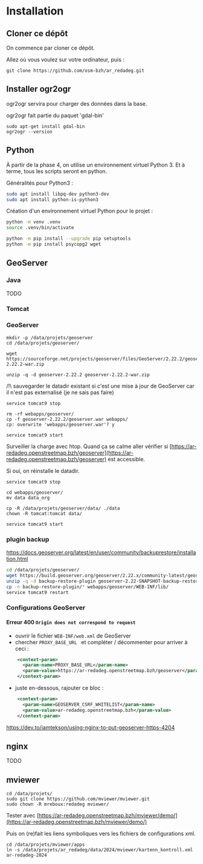 # Installation

## Cloner ce dépôt

On commence par cloner ce dépôt.

Allez où vous voulez sur votre ordinateur, puis :

`git clone https://github.com/osm-bzh/ar_redadeg.git`


## Installer ogr2ogr

ogr2ogr servira pour charger des données dans la base.

ogr2ogr fait partie du paquet 'gdal-bin'

```
sudo apt-get install gdal-bin
ogr2ogr --version
```

## Python

À partir de la phase 4, on utilise un environnement virtuel Python 3.
Et à terme, tous les scripts seront en python.

Généralités pour Python3 :

```bash
sudo apt install libpq-dev python3-dev
sudo apt install python-is-python3
```

Création d'un environnement virtuel Python pour le projet :

```bash
python -m venv .venv
source .venv/bin/activate

python -m pip install --upgrade pip setuptools
python -m pip install psycopg2 wget
```


## GeoServer

### Java

TODO


### Tomcat


### GeoServer


```
mkdir -p /data/projets/geoserver
cd /data/projets/geoserver/

wget https://sourceforge.net/projects/geoserver/files/GeoServer/2.22.2/geoserver-2.22.2-war.zip

unzip -q -d geoserver-2.22.2 geoserver-2.22.2-war.zip
```

/!\ sauvegarder le datadir existant si c'est une mise à jour de GeoServer car il n'est pas externalisé (je ne sais pas faire)

```
service tomcat9 stop

rm -rf webapps/geoserver/
cp -f geoserver-2.22.2/geoserver.war webapps/
cp: overwrite 'webapps/geoserver.war'? y

service tomcat9 start
```

Surveiller la charge avec htop. Quand ça se calme aller vérifier si [https://ar-redadeg.openstreetmap.bzh/geoserver](https://ar-redadeg.openstreetmap.bzh/geoserver) est accessible.

Si oui, on réinstalle le datadir.


```
service tomcat9 stop

cd webapps/geoserver/
mv data data_org

cp -R /data/projets/geoserver/data/ ./data
chown -R tomcat:tomcat data/

service tomcat9 start
```

### plugin backup

https://docs.geoserver.org/latest/en/user/community/backuprestore/installation.html

```bash
cd /data/projets/geoserver/
wget https://build.geoserver.org/geoserver/2.22.x/community-latest/geoserver-2.22-SNAPSHOT-backup-restore-plugin.zip
unzip -q -d backup-restore-plugin geoserver-2.22-SNAPSHOT-backup-restore-plugin.zip
cp -n backup-restore-plugin/* webapps/geoserver/WEB-INF/lib/
service tomcat9 restart
```

### Configurations GeoServer

#### Erreur 400 `Origin does not correspond to request`

* ouvrir le fichier `WEB-INF/web.xml` de GeoServer
* chercher `PROXY_BASE_URL ` et compléter / décommenter pour arriver à ceci :

```xml
    <context-param>
      <param-name>PROXY_BASE_URL</param-name>
      <param-value>https://ar-redadeg.openstreetmap.bzh/geoserver</param-value>
    </context-param>
```

* juste en-dessous, rajouter ce bloc :

```xml
    <context-param>
      <param-name>GEOSERVER_CSRF_WHITELIST</param-name>
      <param-value>ar-redadeg.openstreetmap.bzh</param-value>
    </context-param>
```


https://dev.to/iamtekson/using-nginx-to-put-geoserver-https-4204



## nginx

TODO



## mviewer

```
cd /data/projets/
sudo git clone https://github.com/mviewer/mviewer.git
sudo chown -R mreboux:redadeg mviewer/
```

Tester avec [https://ar-redadeg.openstreetmap.bzh/mviewer/demo/](https://ar-redadeg.openstreetmap.bzh/mviewer/demo/)

Puis on (re)fait les liens symboliques vers les fichiers de configurations xml.

```
cd /data/projets/mviewer/apps
ln -s /data/projets/ar_redadeg/data/2024/mviewer/kartenn_kontroll.xml ar-redadeg-2024
```
